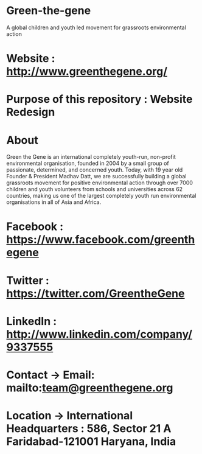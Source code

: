 # Green-the-gene
A global children and youth led movement for grassroots environmental action

# Website : http://www.greenthegene.org/
# Purpose of this repository : Website Redesign

# About 
Green the Gene is an international completely youth-run, non-profit environmental organisation, founded in 2004 by a small group of passionate, determined, and concerned youth. Today, with 19 year old Founder & President Madhav Datt, we are successfully building a global grassroots movement for positive environmental action through over 7000 children and youth volunteers from schools and universities across 62 countries, making us one of the largest completely youth run environmental organisations in all of Asia and Africa.

# Facebook : https://www.facebook.com/greenthegene
# Twitter : https://twitter.com/GreentheGene
# LinkedIn : http://www.linkedin.com/company/9337555
# Contact -> Email: mailto:team@greenthegene.org
# Location -> International Headquarters : 586, Sector 21 A Faridabad-121001 Haryana, India
